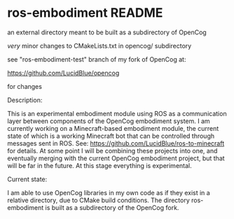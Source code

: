# ros-embodiment README

an external directory meant to be built as a subdirectory of OpenCog

*very* minor changes to CMakeLists.txt in opencog/ subdirectory


see "ros-embodiment-test" branch of my fork of OpenCog at:

  https://github.com/LucidBlue/opencog

for changes



Description:

This is an experimental embodiment module using ROS as a communication layer between components of the OpenCog embodiment system. I am currently working on a Minecraft-based embodiment module, the current state of which is a working Minecraft bot that can be controlled through messages sent in ROS. See: https://github.com/LucidBlue/ros-to-minecraft for details. At some point I will be combining these projects into one, and eventually merging with the current OpenCog embodiment project, but that will be far in the future. At this stage everything is experimental.

Current state:

I am able to use OpenCog libraries in my own code as if they exist in a relative directory, due to CMake build conditions. The directory ros-embodiment is built as a subdirectory of the OpenCog fork.
